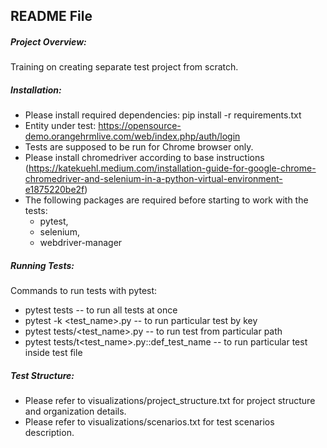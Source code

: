 ## README File

##### Project Overview: 
Training on creating separate test project from scratch.

##### Installation: 
- Please install required dependencies: pip install -r requirements.txt
- Entity under test: https://opensource-demo.orangehrmlive.com/web/index.php/auth/login
- Tests are supposed to be run for Chrome browser only. 
- Please install chromedriver according to base instructions (https://katekuehl.medium.com/installation-guide-for-google-chrome-chromedriver-and-selenium-in-a-python-virtual-environment-e1875220be2f)
- The following packages are required before starting to work with the tests:
  - pytest, 
  - selenium, 
  - webdriver-manager

##### Running Tests: 
Commands to run tests with pytest:
- pytest tests  -- to  run all tests at once
- pytest -k <test_name>.py -- to run particular test by key
- pytest tests/<test_name>.py --  to run test from particular path
- pytest tests/t<test_name>.py::def_test_name -- to run particular test inside test file

##### Test Structure: 
- Please refer to visualizations/project_structure.txt for project structure and organization details. 
- Please refer to visualizations/scenarios.txt for test scenarios description. 

